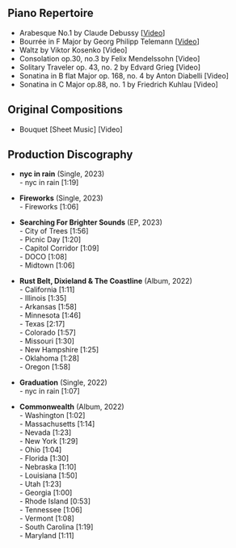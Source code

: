 ---
---

## Piano Repertoire

- Arabesque No.1 by Claude Debussy [<a href="https://www.youtube.com/watch?v=klX6rMRBZgA&ab_channel=BostonLobster" target="_blank">Video</a>]
- Bourrée in F Major by Georg Philipp Telemann [<a href="https://www.youtube.com/watch?v=0rdIbREJi2g&ab_channel=BostonLobster" target="_blank">Video</a>]
- Waltz by Viktor Kosenko [Video]
- Consolation op.30, no.3 by Felix Mendelssohn [Video]
- Solitary Traveler op. 43, no. 2 by Edvard Grieg [Video]
- Sonatina in B flat Major op. 168, no. 4 by Anton Diabelli [Video]
- Sonatina in C Major op.88, no. 1 by Friedrich Kuhlau [Video]

## Original Compositions

- Bouquet [Sheet Music] [Video]

## Production Discography

- <b>nyc in rain</b> (Single, 2023)
  <br/> - nyc in rain [1:19]

- <b>Fireworks</b> (Single, 2023)
  <br/> - Fireworks [1:06]

- <b>Searching For Brighter Sounds</b> (EP, 2023)
  <br/> - City of Trees [1:56]
  <br/> - Picnic Day [1:20]
  <br/> - Capitol Corridor [1:09]
  <br/> - DOCO [1:08]
  <br/> - Midtown [1:06]

- <b>Rust Belt, Dixieland & The Coastline</b> (Album, 2022)
  <br/> - California [1:11]
  <br/> - Illinois [1:35]
  <br/> - Arkansas [1:58]
  <br/> - Minnesota [1:46]
  <br/> - Texas [2:17]
  <br/> - Colorado [1:57]
  <br/> - Missouri [1:30]
  <br/> - New Hampshire [1:25]
  <br/> - Oklahoma [1:28]
  <br/> - Oregon [1:58]

- <b>Graduation</b> (Single, 2022)
  <br/> - nyc in rain [1:07]

- <b>Commonwealth</b> (Album, 2022)
  <br/> - Washington [1:02]
  <br/> - Massachusetts [1:14]
  <br/> - Nevada [1:23]
  <br/> - New York [1:29]
  <br/> - Ohio [1:04]
  <br/> - Florida [1:30]
  <br/> - Nebraska [1:10]
  <br/> - Louisiana [1:50]
  <br/> - Utah [1:23]
  <br/> - Georgia [1:00]
  <br/> - Rhode Island [0:53]
  <br/> - Tennessee [1:06]
  <br/> - Vermont [1:08]
  <br/> - South Carolina [1:19]
  <br/> - Maryland [1:11]
